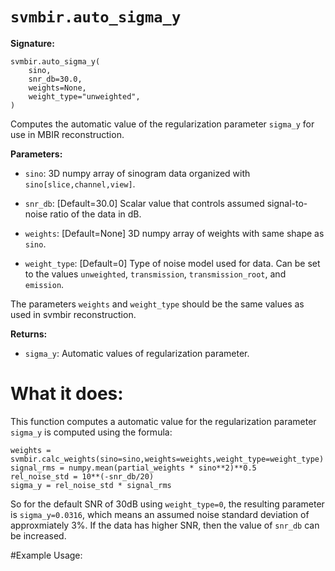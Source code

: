 # ``svmbir.auto_sigma_y``

**Signature:**

	svmbir.auto_sigma_y( 
		sino, 
		snr_db=30.0,
		weights=None,
		weight_type="unweighted",
	) 

Computes the automatic value of the regularization parameter ``sigma_y`` for use in MBIR reconstruction. 

**Parameters:**

 * ``sino``: 3D numpy array of sinogram data organized with ``sino[slice,channel,view]``.

 * ``snr_db``: [Default=30.0] Scalar value that controls assumed signal-to-noise ratio of the data in dB.

 * ``weights``: [Default=None] 3D numpy array of weights with same shape as ``sino``. 

 * ``weight_type``: [Default=0] Type of noise model used for data. Can be set to the values ``unweighted``, ``transmission``, ``transmission_root``, and ``emission``. 

The parameters ``weights`` and ``weight_type`` should be the same values as used in svmbir reconstruction.
	
**Returns:**

 * ``sigma_y``: Automatic values of regularization parameter.

# What it does:

This function computes a automatic value for the regularization parameter ``sigma_y`` is computed using the formula:

 	weights = svmbir.calc_weights(sino=sino,weights=weights,weight_type=weight_type)
	signal_rms = numpy.mean(partial_weights * sino**2)**0.5
	rel_noise_std = 10**(-snr_db/20)
	sigma_y = rel_noise_std * signal_rms

So for the default SNR of 30dB using ``weight_type=0``, the resulting parameter is ``sigma_y=0.0316``, which means an assumed noise standard deviation of approxmiately 3%. If the data has higher SNR, then the value of ``snr_db`` can be increased. 

#Example Usage:



